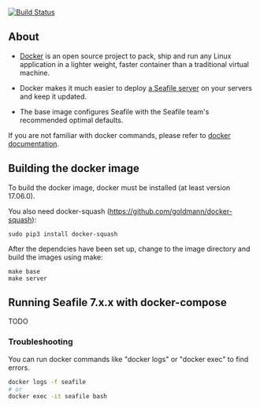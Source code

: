 [![Build Status](https://secure.travis-ci.org/haiwen/seafile-docker.png?branch=master)](http://travis-ci.org/haiwen/seafile-docker)

## About

- [Docker](https://docker.com/) is an open source project to pack, ship and run any Linux application in a lighter weight, faster container than a traditional virtual machine.

- Docker makes it much easier to deploy [a Seafile server](https://github.com/haiwen/seafile) on your servers and keep it updated.

- The base image configures Seafile with the Seafile team's recommended optimal defaults.

If you are not familiar with docker commands, please refer to [docker documentation](https://docs.docker.com/engine/reference/commandline/cli/).

## Building the docker image
To build the docker image, docker must be installed (at least version 17.06.0). 

You also need docker-squash (https://github.com/goldmann/docker-squash):
```
sudo pip3 install docker-squash
```

After the dependcies have been set up, change to the image directory and build the images using make:

```
make base
make server
```

## Running Seafile 7.x.x with docker-compose
TODO

### Troubleshooting

You can run docker commands like "docker logs" or "docker exec" to find errors.

```sh
docker logs -f seafile
# or
docker exec -it seafile bash
```
